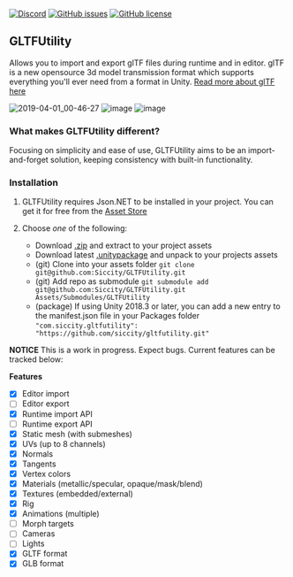 [![Discord](https://img.shields.io/discord/361769369404964864.svg)](https://discord.gg/qgPrHv4)
[![GitHub issues](https://img.shields.io/github/issues/Siccity/GLTFUtility.svg)](https://github.com/Siccity/GLTFUtility/issues)
[![GitHub license](https://img.shields.io/badge/license-MIT-blue.svg)](https://raw.githubusercontent.com/Siccity/GLTFUtility/master/LICENSE.md)

## GLTFUtility
Allows you to import and export glTF files during runtime and in editor.
glTF is a new opensource 3d model transmission format which supports everything you'll ever need from a format in Unity.
[Read more about glTF here](https://www.khronos.org/gltf/)

![2019-04-01_00-46-27](https://user-images.githubusercontent.com/6402525/55296304-b2aa5880-5417-11e9-89a8-78ab540dc126.gif)
![image](https://user-images.githubusercontent.com/6402525/55296353-7297a580-5418-11e9-8e76-5078680ee0d3.png)
![image](https://user-images.githubusercontent.com/6402525/55296436-bd65ed00-5419-11e9-9723-31225b99450b.png)


### What makes GLTFUtility different?
Focusing on simplicity and ease of use, GLTFUtility aims to be an import-and-forget solution, keeping consistency with built-in functionality. 

### Installation
1. GLTFUtility requires Json.NET to be installed in your project. You can get it for free from the [Asset Store](https://assetstore.unity.com/packages/tools/input-management/json-net-for-unity-11347) 

2. Choose *one* of the following:
    * Download [.zip](https://github.com/Siccity/GLTFUtility/archive/master.zip) and extract to your project assets
    * Download latest [.unitypackage](https://github.com/Siccity/GLTFUtility/releases) and unpack to your projects assets
    * (git) Clone into your assets folder `git clone git@github.com:Siccity/GLTFUtility.git`
    * (git) Add repo as submodule `git submodule add git@github.com:Siccity/GLTFUtility.git Assets/Submodules/GLTFUtility`
    * (package) If using Unity 2018.3 or later, you can add a new entry to the manifest.json file in your Packages folder
  `"com.siccity.gltfutility": "https://github.com/siccity/gltfutility.git"`

**NOTICE** This is a work in progress. Expect bugs. Current features can be tracked below:

**Features**
- [x] Editor import
- [ ] Editor export
- [x] Runtime import API
- [ ] Runtime export API
- [x] Static mesh (with submeshes)
- [x] UVs (up to 8 channels)
- [x] Normals
- [x] Tangents
- [x] Vertex colors
- [x] Materials (metallic/specular, opaque/mask/blend)
- [x] Textures (embedded/external)
- [x] Rig
- [x] Animations (multiple)
- [ ] Morph targets
- [ ] Cameras
- [ ] Lights
- [x] GLTF format
- [x] GLB format
